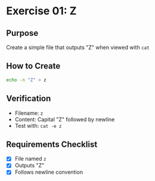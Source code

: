 # Exercise 01: Z

## Purpose
Create a simple file that outputs "Z" when viewed with `cat`

## How to Create
```bash
echo -n "Z" > z
```

## Verification
- Filename: `z`
- Content: Capital "Z" followed by newline
- Test with: `cat -e z`

## Requirements Checklist
- [x] File named `z`
- [x] Outputs "Z" 
- [x] Follows newline convention
